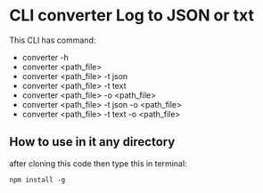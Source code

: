 # CLI converter Log to JSON or txt
This CLI has command: 
* converter -h
* converter <path_file>
* converter <path_file> -t json
* converter <path_file> -t text
* converter <path_file> -o <path_file>
* converter <path_file> -t json -o <path_file>
* converter <path_file> -t text -o <path_file>
&nbsp;
## How to use in it any directory
after cloning this code then type this in terminal:
```
npm install -g
```